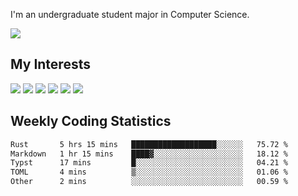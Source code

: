 I'm an undergraduate student major in Computer Science.

![](https://github-readme-stats.vercel.app/api?username=littzhch&theme=radical)

## My Interests

![](https://img.shields.io/badge/Python-3776AB?style=flat&labelColor=FFD43B&logoColor=3776AB&logo=python)
![](https://img.shields.io/badge/C-00599C?style=flat&labelColor=01427d&logoColor=6295cb&logo=c)
![](https://img.shields.io/badge/Rust-ffffff?style=flat&labelColor=ffffff&logoColor=000000&logo=rust)
![](https://img.shields.io/badge/LaTeX-008080?style=flat&labelColor=eeece5&logoColor=008080&logo=latex)
![](https://img.shields.io/badge/OpenGL-5487b2?style=flat&labelColor=ffffff&logoColor=5487b2&logo=opengl)
![](https://img.shields.io/badge/archlinux-1793d1?style=flat&labelColor=333333&logoColor=1793d1&logo=archlinux)

## Weekly Coding Statistics
<!--START_SECTION:waka-->

```txt
Rust       5 hrs 15 mins   ███████████████████░░░░░░   75.72 %
Markdown   1 hr 15 mins    ████▓░░░░░░░░░░░░░░░░░░░░   18.12 %
Typst      17 mins         █░░░░░░░░░░░░░░░░░░░░░░░░   04.21 %
TOML       4 mins          ▒░░░░░░░░░░░░░░░░░░░░░░░░   01.06 %
Other      2 mins          ░░░░░░░░░░░░░░░░░░░░░░░░░   00.59 %
```

<!--END_SECTION:waka-->
